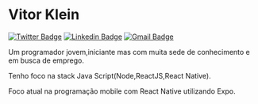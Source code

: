 # Vitor Klein

[![Twitter Badge](https://img.shields.io/badge/-@VitorHKlein-6633cc?style=flat-square&labelColor=6633cc&logo=twitter&logoColor=white&link=https://twitter.com/VitorHKlein)](https://twitter.com/VitorHKlein) 
[![Linkedin Badge](https://img.shields.io/badge/-Vitor%20Klein-6633cc?style=flat-square&logo=Linkedin&logoColor=white&link=https://www.linkedin.com/in/vitor-klein/)](https://www.linkedin.com/in/vitor-klein/) 
[![Gmail Badge](https://img.shields.io/badge/-vitorhkleindev@gmail.com-6633cc?style=flat-square&logo=Gmail&logoColor=white&link=mailto:vitorhkleindev@gmail.com)](mailto:vitorhkleindev@gmail.com)

Um programador jovem,iniciante mas com muita sede de conhecimento e em busca de emprego.

Tenho foco na stack Java Script(Node,ReactJS,React Native).

Foco atual na programação mobile com React Native utilizando Expo.



